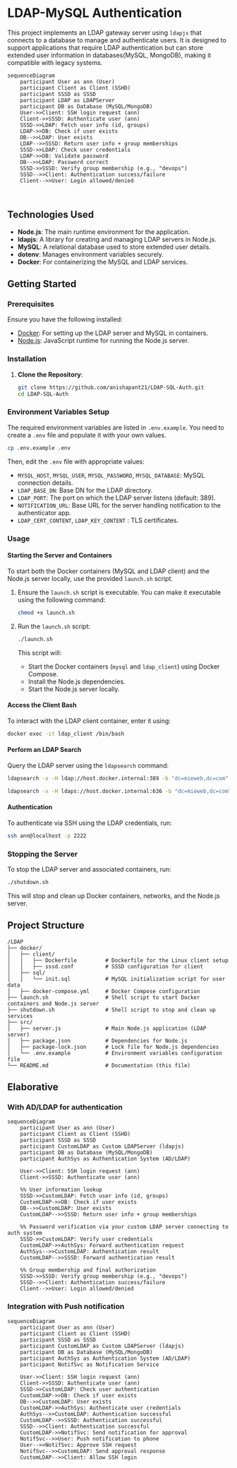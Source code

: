 # LDAP-MySQL Authentication

This project implements an LDAP gateway server using `ldapjs` that connects to a database to manage and authenticate users. It is designed to support applications that require LDAP authentication but can store extended user information in databases(MySQL, MongoDB), making it compatible with legacy systems.

```mermaid
sequenceDiagram
    participant User as ann (User)
    participant Client as Client (SSHD)
    participant SSSD as SSSD
    participant LDAP as LDAPServer
    participant DB as Database (MySQL/MongoDB)
    User->>Client: SSH login request (ann)
    Client->>SSSD: Authenticate user (ann)
    SSSD->>LDAP: Fetch user info (id, groups)
    LDAP->>DB: Check if user exists
    DB-->>LDAP: User exists
    LDAP-->>SSSD: Return user info + group memberships
    SSSD->>LDAP: Check user credentials
    LDAP->>DB: Validate password
    DB-->>LDAP: Password correct
    SSSD->>SSSD: Verify group membership (e.g., "devops")
    SSSD-->>Client: Authentication success/failure
    Client-->>User: Login allowed/denied



```

## Technologies Used

- **Node.js**: The main runtime environment for the application.
- **ldapjs**: A library for creating and managing LDAP servers in Node.js.
- **MySQL**: A relational database used to store extended user details.
- **dotenv**: Manages environment variables securely.
- **Docker**: For containerizing the MySQL and LDAP services.

## Getting Started

### Prerequisites

Ensure you have the following installed:

- [Docker](https://www.docker.com/): For setting up the LDAP server and MySQL in containers.
- [Node.js](https://nodejs.org/): JavaScript runtime for running the Node.js server.

### Installation

1. **Clone the Repository**:

   ```bash
   git clone https://github.com/anishapant21/LDAP-SQL-Auth.git
   cd LDAP-SQL-Auth
   ```

### Environment Variables Setup

The required environment variables are listed in `.env.example`. You need to create a `.env` file and populate it with your own values.

```sh
cp .env.example .env
```

Then, edit the `.env` file with appropriate values:

- `MYSQL_HOST`, `MYSQL_USER`, `MYSQL_PASSWORD`, `MYSQL_DATABASE`: MySQL connection details.
- `LDAP_BASE_DN`: Base DN for the LDAP directory.
- `LDAP_PORT`: The port on which the LDAP server listens (default: 389).
- `NOTIFICATION_URL`: Base URL for the server handling notification to the authenticator app.
- `LDAP_CERT_CONTENT`, `LDAP_KEY_CONTENT` : TLS certificates.

### Usage

#### Starting the Server and Containers

To start both the Docker containers (MySQL and LDAP client) and the Node.js server locally, use the provided `launch.sh` script.

1. Ensure the `launch.sh` script is executable. You can make it executable using the following command:

   ```bash
   chmod +x launch.sh
   ```

2. Run the `launch.sh` script:

   ```bash
   ./launch.sh
   ```

   This script will:

   - Start the Docker containers (`mysql` and `ldap_client`) using Docker Compose.
   - Install the Node.js dependencies.
   - Start the Node.js server locally.

#### Access the Client Bash

To interact with the LDAP client container, enter it using:

```bash
docker exec -it ldap_client /bin/bash
```

#### Perform an LDAP Search

Query the LDAP server using the `ldapsearch` command:

```bash
ldapsearch -x -H ldap://host.docker.internal:389 -b "dc=mieweb,dc=com" "(uid=ann)"
```

```bash
ldapsearch -x -H ldaps://host.docker.internal:636 -b "dc=mieweb,dc=com" "(uid=ann)"
```

#### Authentication

To authenticate via SSH using the LDAP credentials, run:

```bash
ssh ann@localhost -p 2222
```

### Stopping the Server

To stop the LDAP server and associated containers, run:

```bash
./shutdown.sh
```

This will stop and clean up Docker containers, networks, and the Node.js server.

## Project Structure

```plaintext
/LDAP
├── docker/
│   ├── client/
│   │   ├── Dockerfile         # Dockerfile for the Linux client setup
│   │   ├── sssd.conf          # SSSD configuration for client
│   ├── sql/
│   │   └── init.sql           # MySQL initialization script for user data
│   ├── docker-compose.yml     # Docker Compose configuration
├── launch.sh                  # Shell script to start Docker containers and Node.js server
├── shutdown.sh                # Shell script to stop and clean up services
├── src/
│   ├── server.js              # Main Node.js application (LDAP server)
│   ├── package.json           # Dependencies for Node.js
│   ├── package-lock.json      # Lock file for Node.js dependencies
│   └── .env.example           # Environment variables configuration file
└── README.md                  # Documentation (this file)
```

## Elaborative

### With AD/LDAP for authentication

```mermaid
sequenceDiagram
    participant User as ann (User)
    participant Client as Client (SSHD)
    participant SSSD as SSSD
    participant CustomLDAP as Custom LDAPServer (ldapjs)
    participant DB as Database (MySQL/MongoDB)
    participant AuthSys as Authentication System (AD/LDAP)
    
    User->>Client: SSH login request (ann)
    Client->>SSSD: Authenticate user (ann)
    
    %% User information lookup
    SSSD->>CustomLDAP: Fetch user info (id, groups)
    CustomLDAP->>DB: Check if user exists
    DB-->>CustomLDAP: User exists
    CustomLDAP-->>SSSD: Return user info + group memberships
    
    %% Password verification via your custom LDAP server connecting to auth system
    SSSD->>CustomLDAP: Verify user credentials
    CustomLDAP->>AuthSys: Forward authentication request
    AuthSys-->>CustomLDAP: Authentication result
    CustomLDAP-->>SSSD: Forward authentication result
    
    %% Group membership and final authorization
    SSSD->>SSSD: Verify group membership (e.g., "devops")
    SSSD-->>Client: Authentication success/failure
    Client-->>User: Login allowed/denied
```

### Integration with Push notification
```mermaid
sequenceDiagram
    participant User as ann (User)
    participant Client as Client (SSHD)
    participant SSSD as SSSD
    participant CustomLDAP as Custom LDAPServer (ldapjs)
    participant DB as Database (MySQL/MongoDB)
    participant AuthSys as Authentication System (AD/LDAP)
    participant NotifSvc as Notification Service
    
    User->>Client: SSH login request (ann)
    Client->>SSSD: Authenticate user (ann)
    SSSD->>CustomLDAP: Check user authentication
    CustomLDAP->>DB: Check if user exists
    DB-->>CustomLDAP: User exists
    CustomLDAP->>AuthSys: Authenticate user credentials
    AuthSys-->>CustomLDAP: Authentication successful
    CustomLDAP-->>SSSD: Authentication successful
    SSSD-->>Client: Authentication successful
    CustomLDAP->>NotifSvc: Send notification for approval
    NotifSvc-->>User: Push notification to phone
    User-->>NotifSvc: Approve SSH request
    NotifSvc-->>CustomLDAP: Send approval response
    CustomLDAP-->>Client: Allow SSH login
```
